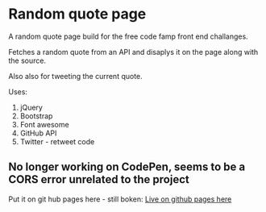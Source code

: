 # Random quote page

A random quote page build for the free code famp front end challanges.

Fetches a random quote from an API and disaplys it on the page along with the source.

Also also for tweeting the current quote.

Uses:

1. jQuery
2. Bootstrap
3. Font awesome
4. GitHub API
5. Twitter - retweet code

## No longer working on CodePen, seems to be a CORS error unrelated to the project

Put it on git hub pages here - still boken:
[Live on github pages here](https://a-watkin.github.io/fcc-random-quote-page)
